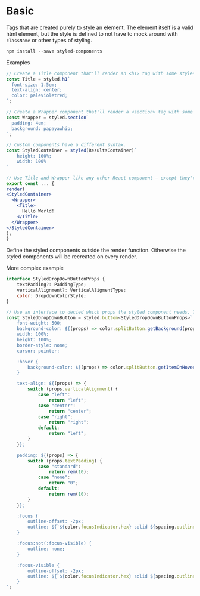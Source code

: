 # Basic

Tags that are created purely to style an element. The element itself is a valid html element, but the style is defined to not have to mock around with `className` or other types of styling.

```js
npm install --save styled-components
```

Examples
```jsx
// Create a Title component that'll render an <h1> tag with some styles
const Title = styled.h1`
  font-size: 1.5em;
  text-align: center;
  color: palevioletred;
`;

// Create a Wrapper component that'll render a <section> tag with some styles
const Wrapper = styled.section`
  padding: 4em;
  background: papayawhip;
`;

// Custom components have a different syntax.
const StyledContainer = styled(ResultsContainer)`
	height: 100%;
	width: 100%
`

// Use Title and Wrapper like any other React component – except they're styled!
export const ... {
render(
<StyledContainer>
  <Wrapper>
    <Title>
      Hello World!
    </Title>
  </Wrapper>
</StyledContainer>
);
}
```

Define the styled components outside the render function. Otherwise the styled components will be recreated on every render.


More complex example
```jsx
interface StyledDropDownButtonProps {
	textPadding?: PaddingType;
	verticalAlignment?: VerticalAligmentType;
	color: DropdownColorStyle;
}

// Use an interface to decied which props the styled component needs. They are added like reguler props.
const StyledDropDownButton = styled.button<StyledDropDownButtonProps>`
	font-weight: 500;
	background-color: ${(props) => color.splitButton.getBackground(props.color).hex};
	width: 100%;
	height: 100%;
	border-style: none;
	cursor: pointer;

	:hover {
		background-color: ${(props) => color.splitButton.getItemOnHover(props.color).hex};
	}

	text-align: ${(props) => {
		switch (props.verticalAlignment) {
			case "left":
				return "left";
			case "center":
				return "center";
			case "right":
				return "right";
			default:
				return "left";
		}
	}};

	padding: ${(props) => {
		switch (props.textPadding) {
			case "standard":
				return rem(10);
			case "none":
				return "0";
			default:
				return rem(10);
		}
	}};

	:focus {
		outline-offset: -2px;
		outline: ${`${color.focusIndicator.hex} solid ${spacing.outline.width}`};
	}

	:focus:not(:focus-visible) {
		outline: none;
	}

	:focus-visible {
		outline-offset: -2px;
		outline: ${`${color.focusIndicator.hex} solid ${spacing.outline.width}`};
	}
`;
```